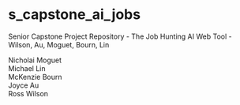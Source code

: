 # s_capstone_ai_jobs

Senior Capstone Project Repository - The Job Hunting AI Web Tool - Wilson, Au, Moguet, Bourn, Lin

Nicholai Moguet <br />
Michael Lin <br />
McKenzie Bourn <br />
Joyce Au <br />
Ross Wilson <br />
